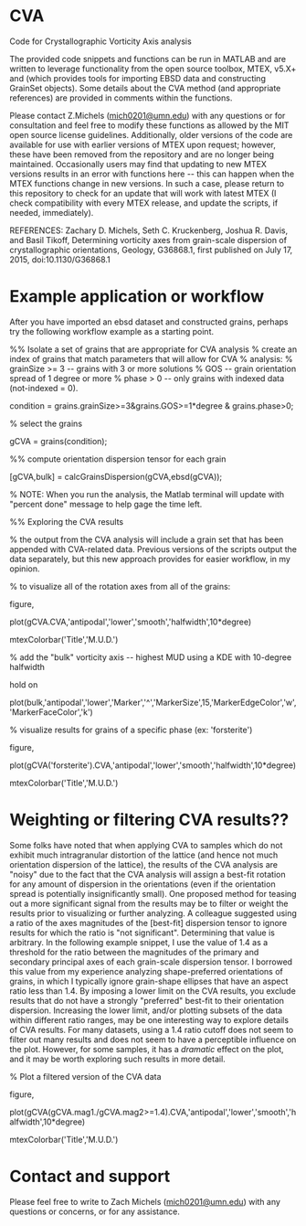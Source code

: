 # CVA

Code for Crystallographic Vorticity Axis analysis

The provided code snippets and functions can be run in MATLAB and are written to
leverage functionality from the open source toolbox, MTEX, v5.X+ and (which
provides tools for importing EBSD data and constructing GrainSet objects). Some
details about the CVA method (and appropriate references) are provided in
comments within the functions.

Please contact Z.Michels (mich0201@umn.edu) with any questions or for consultation and feel free to modify these functions as allowed by the MIT open source license guidelines.
Additionally, older versions of the code are available for use with earlier versions of MTEX upon request; however, these have been removed from the repository and are no
longer being maintained. Occasionally users may find that updating to new MTEX versions results in an error with functions here -- this can happen when the MTEX functions change in new versions. In such a case, please return to this repository to check for an update that will work with latest MTEX (I check compatibility with every MTEX release, and update the scripts, if needed, immediately).


REFERENCES:
Zachary D. Michels, Seth C. Kruckenberg, Joshua R. Davis, and Basil
Tikoff, Determining vorticity axes from grain-scale dispersion of
crystallographic orientations, Geology, G36868.1, first published on July 17,
2015, doi:10.1130/G36868.1



# Example application or workflow

After you have imported an ebsd dataset and constructed grains, perhaps try the following workflow example as a starting point.


%% Isolate a set of grains that are appropriate for CVA analysis
% create an index of grains that match parameters that will allow for CVA
% analysis:
% grainSize >= 3    --  grains with 3 or more solutions
% GOS               --  grain orientation spread of 1 degree or more
% phase > 0         --  only grains with indexed data (not-indexed = 0).



condition = grains.grainSize>=3&grains.GOS>=1*degree & grains.phase>0;



% select the grains

gCVA = grains(condition);



%% compute orientation dispersion tensor for each grain

[gCVA,bulk] = calcGrainsDispersion(gCVA,ebsd(gCVA));

% NOTE: When you run the analysis, the Matlab terminal will update with "percent done" message to help gage the time left. 



%% Exploring the CVA results

% the output from the CVA analysis will include a grain set that has been appended with CVA-related data. Previous versions of the scripts output the data separately, but this new approach provides for easier workflow, in my opinion.



% to visualize all of the rotation axes from all of the grains:

figure,

plot(gCVA.CVA,'antipodal','lower','smooth','halfwidth',10*degree)

mtexColorbar('Title','M.U.D.')



% add the "bulk" vorticity axis -- highest MUD using a KDE with 10-degree halfwidth

hold on

plot(bulk,'antipodal','lower','Marker','^','MarkerSize',15,'MarkerEdgeColor','w','MarkerFaceColor','k')



% visualize results for grains of a specific phase (ex: 'forsterite')

figure,

plot(gCVA('forsterite').CVA,'antipodal','lower','smooth','halfwidth',10*degree)

mtexColorbar('Title','M.U.D.')



# Weighting or filtering CVA results??

Some folks have noted that when applying CVA to samples which do not exhibit much intragranular distortion of the lattice (and hence not much orientation dispersion of the lattice), the results of the CVA analysis are "noisy" due to the fact that the CVA analysis will assign a best-fit rotation for any amount of dispersion in the orientations (even if the orientation spread is potentially insignificantly small). One proposed method for teasing out a more significant signal from the results may be to filter or weight the results prior to visualizing or further analyzing. A colleague suggested using a ratio of the axes magnitudes of the [best-fit] dispersion tensor to ignore results for which the ratio is "not significant". Determining that value is arbitrary. In the following example snippet, I use the value of 1.4 as a threshold for the ratio between the magnitudes of the primary and secondary principal axes of each grain-scale dispersion tensor. I borrowed this value from my experience analyzing shape-preferred orientations of grains, in which I typically ignore grain-shape ellipses that have an aspect ratio less than 1.4. By imposing a lower limit on the CVA results, you exclude results that do not have a strongly "preferred" best-fit to their orientation dispersion. Increasing the lower limit, and/or plotting subsets of the data within different ratio ranges, may be one interesting way to explore details of CVA results. For many datasets, using a 1.4 ratio cutoff does not seem to filter out many results and does not seem to have a perceptible influence on the plot.  However, for some samples, it has a *dramatic* effect on the plot, and it may be worth exploring such results in more detail.




% Plot a filtered version of the CVA data

figure,

plot(gCVA(gCVA.mag1./gCVA.mag2>=1.4).CVA,'antipodal','lower','smooth','halfwidth',10*degree)

mtexColorbar('Title','M.U.D.')




# Contact and support

Please feel free to write to Zach Michels (mich0201@umn.edu) with any questions or concerns, or for any assistance.










